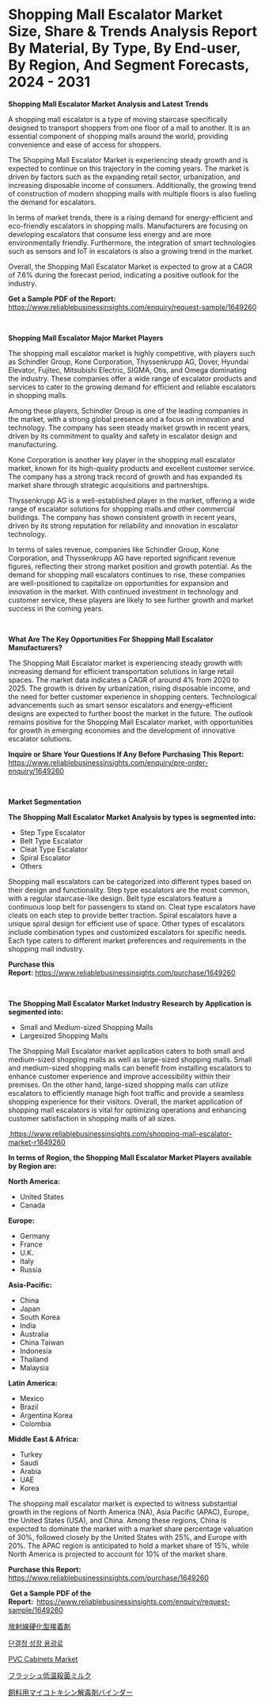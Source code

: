 <p><h1>Shopping Mall Escalator Market Size, Share & Trends Analysis Report By Material, By Type, By End-user, By Region, And Segment Forecasts, 2024 - 2031</h1></p><p><strong>Shopping Mall Escalator Market Analysis and Latest Trends</strong></p>
<p><p>A shopping mall escalator is a type of moving staircase specifically designed to transport shoppers from one floor of a mall to another. It is an essential component of shopping malls around the world, providing convenience and ease of access for shoppers.</p><p>The Shopping Mall Escalator Market is experiencing steady growth and is expected to continue on this trajectory in the coming years. The market is driven by factors such as the expanding retail sector, urbanization, and increasing disposable income of consumers. Additionally, the growing trend of construction of modern shopping malls with multiple floors is also fueling the demand for escalators.</p><p>In terms of market trends, there is a rising demand for energy-efficient and eco-friendly escalators in shopping malls. Manufacturers are focusing on developing escalators that consume less energy and are more environmentally friendly. Furthermore, the integration of smart technologies such as sensors and IoT in escalators is also a growing trend in the market.</p><p>Overall, the Shopping Mall Escalator Market is expected to grow at a CAGR of 7.6% during the forecast period, indicating a positive outlook for the industry.</p></p>
<p><strong>Get a Sample PDF of the Report:&nbsp;</strong> <a href="https://www.reliablebusinessinsights.com/enquiry/request-sample/1649260">https://www.reliablebusinessinsights.com/enquiry/request-sample/1649260</a></p>
<p>&nbsp;</p>
<p><strong>Shopping Mall Escalator Major Market Players</strong></p>
<p><p>The shopping mall escalator market is highly competitive, with players such as Schindler Group, Kone Corporation, Thyssenkrupp AG, Dover, Hyundai Elevator, Fujitec, Mitsubishi Electric, SIGMA, Otis, and Omega dominating the industry. These companies offer a wide range of escalator products and services to cater to the growing demand for efficient and reliable escalators in shopping malls.</p><p>Among these players, Schindler Group is one of the leading companies in the market, with a strong global presence and a focus on innovation and technology. The company has seen steady market growth in recent years, driven by its commitment to quality and safety in escalator design and manufacturing.</p><p>Kone Corporation is another key player in the shopping mall escalator market, known for its high-quality products and excellent customer service. The company has a strong track record of growth and has expanded its market share through strategic acquisitions and partnerships.</p><p>Thyssenkrupp AG is a well-established player in the market, offering a wide range of escalator solutions for shopping malls and other commercial buildings. The company has shown consistent growth in recent years, driven by its strong reputation for reliability and innovation in escalator technology.</p><p>In terms of sales revenue, companies like Schindler Group, Kone Corporation, and Thyssenkrupp AG have reported significant revenue figures, reflecting their strong market position and growth potential. As the demand for shopping mall escalators continues to rise, these companies are well-positioned to capitalize on opportunities for expansion and innovation in the market. With continued investment in technology and customer service, these players are likely to see further growth and market success in the coming years.</p></p>
<p>&nbsp;</p>
<p><strong>What Are The Key Opportunities For Shopping Mall Escalator Manufacturers?</strong></p>
<p><p>The Shopping Mall Escalator market is experiencing steady growth with increasing demand for efficient transportation solutions in large retail spaces. The market data indicates a CAGR of around 4% from 2020 to 2025. The growth is driven by urbanization, rising disposable income, and the need for better customer experience in shopping centers. Technological advancements such as smart sensor escalators and energy-efficient designs are expected to further boost the market in the future. The outlook remains positive for the Shopping Mall Escalator market, with opportunities for growth in emerging economies and the development of innovative escalator solutions.</p></p>
<p><strong>Inquire or Share Your Questions If Any Before Purchasing This Report:</strong> <a href="https://www.reliablebusinessinsights.com/enquiry/pre-order-enquiry/1649260">https://www.reliablebusinessinsights.com/enquiry/pre-order-enquiry/1649260</a></p>
<p>&nbsp;</p>
<p><strong>Market Segmentation</strong></p>
<p><strong>The Shopping Mall Escalator Market Analysis by types is segmented into:</strong></p>
<p><ul><li>Step Type Escalator</li><li>Belt Type Escalator</li><li>Cleat Type Escalator</li><li>Spiral Escalator</li><li>Others</li></ul></p>
<p><p>Shopping mall escalators can be categorized into different types based on their design and functionality. Step type escalators are the most common, with a regular staircase-like design. Belt type escalators feature a continuous loop belt for passengers to stand on. Cleat type escalators have cleats on each step to provide better traction. Spiral escalators have a unique spiral design for efficient use of space. Other types of escalators include combination types and customized escalators for specific needs. Each type caters to different market preferences and requirements in the shopping mall industry.</p></p>
<p><strong>Purchase this Report:&nbsp;</strong><a href="https://www.reliablebusinessinsights.com/purchase/1649260">https://www.reliablebusinessinsights.com/purchase/1649260</a></p>
<p>&nbsp;</p>
<p><strong>The Shopping Mall Escalator Market Industry Research by Application is segmented into:</strong></p>
<p><ul><li>Small and Medium-sized Shopping Malls</li><li>Largesized Shopping Malls</li></ul></p>
<p><p>The Shopping Mall Escalator market application caters to both small and medium-sized shopping malls as well as large-sized shopping malls. Small and medium-sized shopping malls can benefit from installing escalators to enhance customer experience and improve accessibility within their premises. On the other hand, large-sized shopping malls can utilize escalators to efficiently manage high foot traffic and provide a seamless shopping experience for their visitors. Overall, the market application of shopping mall escalators is vital for optimizing operations and enhancing customer satisfaction in shopping malls of all sizes.</p></p>
<p><a href="https://www.reliablebusinessinsights.com/shopping-mall-escalator-market-r1649260">&nbsp;https://www.reliablebusinessinsights.com/shopping-mall-escalator-market-r1649260</a></p>
<p><strong>In terms of Region, the Shopping Mall Escalator Market Players available by Region are:</strong></p>
<p>
    <p> <strong> North America: </strong>
        <ul>
            <li>United States</li>
            <li>Canada</li>
        </ul>
        </p> 
    <p> <strong> Europe: </strong>
        <ul>
            <li>Germany</li>
            <li>France</li>
            <li>U.K.</li>
            <li>Italy</li>
            <li>Russia</li>
        </ul>
        </p> 
    <p> <strong> Asia-Pacific: </strong>
        <ul>
            <li>China</li>
            <li>Japan</li>
            <li>South Korea</li>
            <li>India</li>
            <li>Australia</li>
            <li>China Taiwan</li>
            <li>Indonesia</li>
            <li>Thailand</li>
            <li>Malaysia</li>
        </ul>
        </p> 
    <p> <strong> Latin America: </strong>
        <ul>
            <li>Mexico</li>
            <li>Brazil</li>
            <li>Argentina Korea</li>
            <li>Colombia</li>
        </ul>
        </p> 
    <p> <strong> Middle East & Africa: </strong>
        <ul>
            <li>Turkey</li>
            <li>Saudi</li>
            <li>Arabia</li>
            <li>UAE</li>
            <li>Korea</li>
        </ul>
    </p>
    </p>
<p><p>The shopping mall escalator market is expected to witness substantial growth in the regions of North America (NA), Asia Pacific (APAC), Europe, the United States (USA), and China. Among these regions, China is expected to dominate the market with a market share percentage valuation of 30%, followed closely by the United States with 25%, and Europe with 20%. The APAC region is anticipated to hold a market share of 15%, while North America is projected to account for 10% of the market share.</p></p>
<p><strong>Purchase this Report: </strong><a href="https://www.reliablebusinessinsights.com/purchase/1649260">https://www.reliablebusinessinsights.com/purchase/1649260</a></p>
<p>&nbsp;<strong>Get a Sample PDF of the Report:&nbsp;&nbsp;</strong><a href="https://www.reliablebusinessinsights.com/enquiry/request-sample/1649260">https://www.reliablebusinessinsights.com/enquiry/request-sample/1649260</a></p>
<p><strong></strong></p>
<p><p><a href="https://github.com/moulafa/Market-Research-Report-List-2/blob/main/2706451155869.md">放射線硬化型接着剤</a></p><p><a href="https://github.com/msujons1512/Market-Research-Report-List-1/blob/main/9768112166497.md">단결정 성장 용광로</a></p><p><a href="https://github.com/muhammadasraf467/Market-Research-Report-List-1/blob/main/pvc-cabinets-market.md">PVC Cabinets Market</a></p><p><a href="https://medium.com/@diegoskiles2023/%E3%83%95%E3%83%A9%E3%83%83%E3%82%B7%E3%83%A5%E3%83%91%E3%82%B9%E3%83%81%E3%83%A3%E3%83%A9%E3%82%A4%E3%82%BC%E3%83%BC%E3%82%B7%E3%83%A7%E3%83%B3%E7%89%9B%E4%B9%B3%E5%B8%82%E5%A0%B4%E3%81%AE%E8%A6%8F%E6%A8%A1-%E3%82%B7%E3%82%A7%E3%82%A2-%E3%83%88%E3%83%AC%E3%83%B3%E3%83%89%E5%88%86%E6%9E%90%E3%83%AC%E3%83%9D%E3%83%BC%E3%83%88-%E8%A3%BD%E5%93%81%E5%88%A5-%E3%83%A8%E3%83%BC%E3%82%B0%E3%83%AB%E3%83%88-%E7%94%9F%E4%B9%B3-%E3%81%8A%E3%82%88%E3%81%B3%E3%82%BB%E3%82%B0%E3%83%A1%E3%83%B3%E3%83%88%E4%BA%88%E6%B8%AC-2024%E5%B9%B4-2031%E5%B9%B4-9a00e6a2cb80">フラッシュ低温殺菌ミルク</a></p><p><a href="https://github.com/SantosDicki04/Market-Research-Report-List-2/blob/main/2463617155870.md">飼料用マイコトキシン解毒剤バインダー</a></p></p>